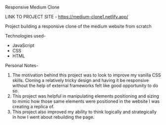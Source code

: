 Responsive Medium Clone

LINK TO PROJECT SITE - https://medium-clone1.netlify.app/

Project building a responsive clone of the medium website from scratch

Technologies used-

- JavaScript
- CSS
- HTML

Personal Notes-

1) The motivation behind this project was to look to improve my vanilla CSS skills. Cloning a relatively tricky design and having it be responsive without the help of external frameworks felt like good opportunity to do so.
2) This project was helpful in manipulating elements positioning and sizing to mimic how those same elements were positioned in the website I was creating a replica of.
3) This project also improved my ability to think logically and strategically in how I went about rebuilding the page.
